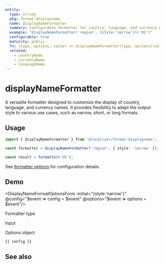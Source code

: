 ```yaml
---
entity:
  type: string
  pkg: format-displayname
  name: displayNameFormatter
  summary: Configurable formatter for country, language, and currency names.
  example: "displayNameFormatter('region', {style:'narrow'})('US')"
  configurable: true
  maturity: public
  fn: (type, options, value) => displayNameFormatter(type, options)(value)
  related:
    - countryName
    - currencyName
    - languageName
---
```


# displayNameFormatter <Package name="format-displayname"/>

A versatile formatter designed to customize the display of country, language, and currency names. It provides flexibility to adapt the output style to various use cases, such as narrow, short, or long formats.

## Usage

```typescript twoslash
import { displayNameFormatter } from '@localizer/format-displayname';

const formatter = displayNameFormatter('region', { style: 'narrow' });

const result = formatter('US');
```

See [formatter options](./options.md) for configuration details.

## Demo

<script setup>
  import { ref, computed } from 'vue';
  import { NFormItem } from 'naive-ui/es/form';
  import { NSelect } from 'naive-ui/es/select';
  import { NDivider } from 'naive-ui/es/divider';
  import DisplayNameFormatOptionsForm from './DisplayNameFormatOptionsForm.vue';
  import { countryName, languageName, currencyName } from '@localizer/format';
  import { countries } from '../country-name';
  import { languages } from '../language-name';

  const type = ref('region');
  const typeOptions = ['region','language','currency','dateTimeField'].map(it => ({label: it, value: it}));

  const country = ref('US');
  const countryOptions = countries.map(it => ({label: `${it} - ${countryName(it).localize('en-US')}`, value: it}));

  const language = ref('en');
  const languageOptions = languages.map(it => ({label: `${it} - ${languageName(it).localize('en-US')}`, value: it}));

  const unit = ref('GBP');
  const unitOptions = Intl.supportedValuesOf('currency').map(currency => ({label: `${currency} - ${currencyName(currency).localize('en-US')}`, value: currency}));

  const dateTimeField = ref('year');
  const dateTimeFieldOptions = ["era", "year", "quarter", "month", "weekOfYear", "weekday", "day", "dayPeriod", "hour", "minute", "second", "timeZoneName"].map(it => ({label: it, value: it}))

    const value = computed(() => {
      switch(type.value){
        case 'language':
          if (!country.value) {
            return language.value;
          } else {
            return language.value + '-' + country.value;
          }
        case 'region':
          return country.value;
        case 'currency':
          return unit.value;
        case 'dateTimeField':
          return dateTimeField.value;
      }
    });


  const config = ref();
  const options = ref({});
</script>

<EntityDemo :args="[type, options, value]">

<DisplayNameFormatOptionsForm :initial="{style:'narrow'}" @config="$event => config = $event" @options="$event => options = $event"/>

<NDivider title-placement="left">Formatter type</NDivider>
<NFormItem label="Formatter type"><NSelect filterable v-model:value="type" :options="typeOptions"/></NFormItem>

<NDivider title-placement="left">Input</NDivider>
<NFormItem label="Currency" v-if="type==='currency'"><NSelect filterable v-model:value="unit" :options="unitOptions"/></NFormItem>
<NFormItem label="Language" v-if="type==='language'">
<NSelect filterable v-model:value="language" :options="languageOptions"/>
</NFormItem>
<NFormItem label="Country" v-if="type==='language' || type==='region'">
<NSelect filterable v-model:value="country" :options="countryOptions" clearable/>
</NFormItem>
<NFormItem label="Date/time field" v-if="type==='dateTimeField'"><NSelect filterable v-model:value="dateTimeField" :options="dateTimeFieldOptions"/></NFormItem>

<NDivider title-placement="left">Options object</NDivider>

```-vue
{{ config }}
```

</EntityDemo>

## See also

<Entities />

